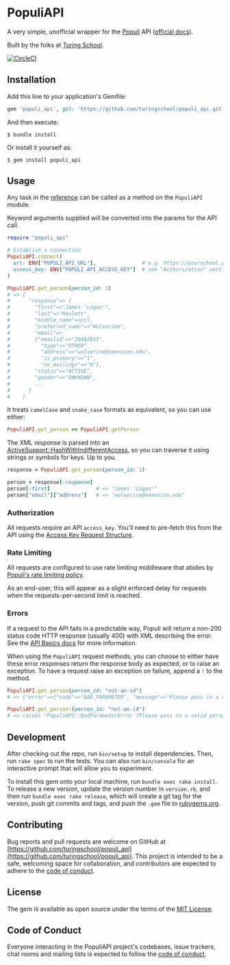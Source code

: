 # PopuliAPI

A very simple, unofficial wrapper for the [Populi](https://populi.co/) API ([official docs][api-ref]).

Built by the folks at [Turing School](https://turing.edu).

[![CircleCI](https://circleci.com/gh/turingschool/populi_api/tree/main.svg?style=shield)](https://circleci.com/gh/turingschool/populi_api/tree/main)

## Installation

Add this line to your application's Gemfile:

```ruby
gem 'populi_api', git: 'https://github.com/turingschool/populi_api.git', branch: 'main'
```

And then execute:

    $ bundle install

Or install it yourself as:

    $ gem install populi_api

## Usage

Any task in the [reference][api-ref] can be called as a method on the `PopuliAPI` module.

Keyword arguments supplied will be converted into the params for the API call.

```ruby
require "populi_api"

# Establish a connection
PopuliAPI.connect(
  url: ENV["POPULI_API_URL"],               # e.g. https://yourschool.populiweb.com/api/
  access_key: ENV["POPULI_API_ACCESS_KEY"]  # see "Authorization" section below
)

PopuliAPI.get_person(person_id: 1)
# => {
#      "response"=> {
#        "first"=>"James 'Logan'",
#        "last"=>"Howlett",
#        "middle_name"=>nil,
#        "preferred_name"=>"Wolverine",
#        "email"=>
#        {"emailid"=>"20482815",
#          "type"=>"OTHER",
#          "address"=>"wolverine@xmansion.edu",
#          "is_primary"=>"1",
#          "no_mailings"=>"0"},
#        "status"=>"ACTIVE",
#        "gender"=>"UNKNOWN",
#        ...
#      }
#    }
```

It treats `camelCase` and `snake_case` formats as equivalent, so you can use either:

```ruby
PopuliAPI.get_person == PopuliAPI.getPerson
```

The XML response is parsed into an [ActiveSupport::HashWithIndifferentAccess](https://api.rubyonrails.org/classes/ActiveSupport/HashWithIndifferentAccess.html), so you can traverse it using strings or symbols for keys. Up to you.

```ruby
response = PopuliAPI.get_person(person_id: 1)

person = response[:response]
person[:first]               # => "James 'Logan'"
person["email"]["address"]   # => "wolverine@xmansion.edu"
```

### Authorization

All requests require an API `access_key`. You'll need to pre-fetch this from the API using the [Access Key Request Structure](https://support.populiweb.com/hc/en-us/articles/223798787-API-Basics).

### Rate Limiting

All requests are configured to use rate limiting middleware that abides by [Populi's rate limiting policy](https://support.populiweb.com/hc/en-us/articles/223798787-API-Basics).

As an end-user, this will appear as a slight enforced delay for requests when the requests-per-second limit is reached.

### Errors

If a request to the API fails in a predictable way, Populi will return a non-200 status code HTTP response (usually 400) with XML describing the error. See the [API Basics docs](https://support.populiweb.com/hc/en-us/articles/223798787-API-Basics) for more information.

When using the `PopuliAPI` request methods, you can choose to either have these error responses return the response body as expected, or to raise an exception. To have a request raise an exception on failure, append a `!` to the method.

```ruby
PopuliAPI.get_person(person_id: "not-an-id")
# => {"error"=>{"code"=>"BAD_PARAMETER", "message"=>"Please pass in a valid person_id or student_id"}}

PopuliAPI.get_person!(person_id: "not-an-id")
# => raises "PopuliAPI::BadParameterError (Please pass in a valid person_id or student_id)"
```

## Development

After checking out the repo, run `bin/setup` to install dependencies. Then, run `rake spec` to run the tests. You can also run `bin/console` for an interactive prompt that will allow you to experiment.

To install this gem onto your local machine, run `bundle exec rake install`. To release a new version, update the version number in `version.rb`, and then run `bundle exec rake release`, which will create a git tag for the version, push git commits and tags, and push the `.gem` file to [rubygems.org](https://rubygems.org).

## Contributing

Bug reports and pull requests are welcome on GitHub at [https://github.com/turingschool/populi_api](https://github.com/turingschool/populi_api). This project is intended to be a safe, welcoming space for collaboration, and contributors are expected to adhere to the [code of conduct](https://github.com/turingschool/populi_api/blob/main/CODE_OF_CONDUCT.md).


## License

The gem is available as open source under the terms of the [MIT License](https://opensource.org/licenses/MIT).

## Code of Conduct

Everyone interacting in the PopuliAPI project's codebases, issue trackers, chat rooms and mailing lists is expected to follow the [code of conduct](https://github.com/turingschool/populi_api/blob/main/CODE_OF_CONDUCT.md).

[api-ref]: https://support.populiweb.com/hc/en-us/articles/223798747-API-Reference
